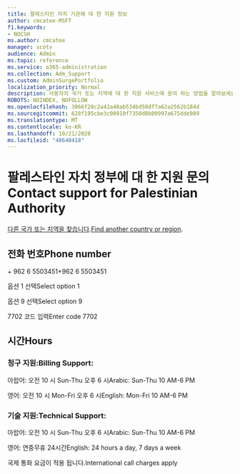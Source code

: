 ```yaml
---
title: 팔레스타인 자치 기관에 대 한 지원 정보
author: cmcatee-MSFT
f1.keywords:
- NOCSH
ms.author: cmcatee
manager: scotv
audience: Admin
ms.topic: reference
ms.service: o365-administration
ms.collection: Adm_Support
ms.custom: AdminSurgePortfolio
localization_priority: Normal
description: 사용자의 국가 또는 지역에 대 한 지원 서비스에 문의 하는 방법을 알아보세요.
ROBOTS: NOINDEX, NOFOLLOW
ms.openlocfilehash: 3066f28c2a42a48ab534bd58df7a62a2562b184d
ms.sourcegitcommit: 628f195cbe3c00910f7350d8b09997a675dde989
ms.translationtype: MT
ms.contentlocale: ko-KR
ms.lasthandoff: 10/21/2020
ms.locfileid: "48640418"
---
```

# <a name="contact-support-for-palestinian-authority"></a><span data-ttu-id="58bf8-103">팔레스타인 자치 정부에 대 한 지원 문의</span><span class="sxs-lookup"><span data-stu-id="58bf8-103">Contact support for Palestinian Authority</span></span>

<span data-ttu-id="58bf8-104">[다른 국가 또는 지역을 찾습니다](../contact-support-for-business-products.md).</span><span class="sxs-lookup"><span data-stu-id="58bf8-104">[Find another country or region](../contact-support-for-business-products.md).</span></span>

## <a name="phone-number"></a><span data-ttu-id="58bf8-105">전화 번호</span><span class="sxs-lookup"><span data-stu-id="58bf8-105">Phone number</span></span>
<span data-ttu-id="58bf8-106">+ 962 6 5503451</span><span class="sxs-lookup"><span data-stu-id="58bf8-106">+962 6 5503451</span></span>

<span data-ttu-id="58bf8-107">옵션 1 선택</span><span class="sxs-lookup"><span data-stu-id="58bf8-107">Select option 1</span></span>

<span data-ttu-id="58bf8-108">옵션 9 선택</span><span class="sxs-lookup"><span data-stu-id="58bf8-108">Select option 9</span></span>

<span data-ttu-id="58bf8-109">7702 코드 입력</span><span class="sxs-lookup"><span data-stu-id="58bf8-109">Enter code 7702</span></span>

## <a name="hours"></a><span data-ttu-id="58bf8-110">시간</span><span class="sxs-lookup"><span data-stu-id="58bf8-110">Hours</span></span>
### <a name="billing-support"></a><span data-ttu-id="58bf8-111">청구 지원:</span><span class="sxs-lookup"><span data-stu-id="58bf8-111">Billing Support:</span></span>

<span data-ttu-id="58bf8-112">아랍어: 오전 10 시 Sun-Thu 오후 6 시</span><span class="sxs-lookup"><span data-stu-id="58bf8-112">Arabic: Sun-Thu 10 AM-6 PM</span></span>

<span data-ttu-id="58bf8-113">영어: 오전 10 시 Mon-Fri 오후 6 시</span><span class="sxs-lookup"><span data-stu-id="58bf8-113">English: Mon-Fri 10 AM-6 PM</span></span>

### <a name="technical-support"></a><span data-ttu-id="58bf8-114">기술 지원:</span><span class="sxs-lookup"><span data-stu-id="58bf8-114">Technical Support:</span></span>

<span data-ttu-id="58bf8-115">아랍어: 오전 10 시 Sun-Thu 오후 6 시</span><span class="sxs-lookup"><span data-stu-id="58bf8-115">Arabic: Sun-Thu 10 AM-6 PM</span></span>

<span data-ttu-id="58bf8-116">영어: 연중무휴 24시간</span><span class="sxs-lookup"><span data-stu-id="58bf8-116">English: 24 hours a day, 7 days a week</span></span>

<span data-ttu-id="58bf8-117">국제 통화 요금이 적용 됩니다.</span><span class="sxs-lookup"><span data-stu-id="58bf8-117">International call charges apply</span></span>
